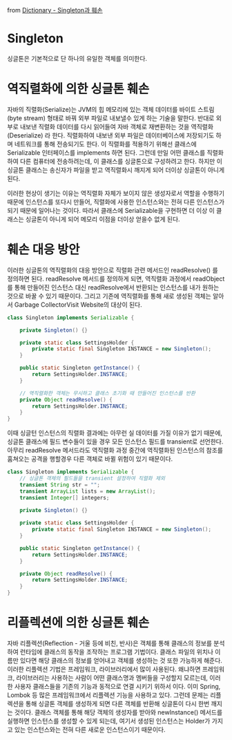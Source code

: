 from [Dictionary - Singleton과 훼손](https://github.com/newkayak12/Dictionary/blob/master/java/12.BrokenSingleton.md)

# Singleton
싱글톤은 기본적으로 단 하나의 유일한 객체를 의미한다.

# 역직렬화에 의한 싱글톤 훼손
자바의 직렬화(Serialize)는 JVM의 힙 메모리에 있는 객체 데이터를 바이트 스트림(byte stream) 형태로 바꿔 외부 파일로 내보낼수 있게 하는 기술을 말한다. 반대로 외부로 내보낸 직렬화 데이터를 다시 읽어들여 자바 객체로 재변환하는 것을 역직렬화(Deserialize) 라 한다.
직렬화하여 내보낸 외부 파일은 데이터베이스에 저장되기도 하며 네트워크를 통해 전송되기도 한다. 이 직렬화를 적용하기 위해선 클래스에 Serializable 인터페이스를 implements 하면 된다.
그런데 만일 어떤 클래스를 직렬화하여 다른 컴퓨터에 전송하려는데, 이 클래스를 싱글톤으로 구성하려고 한다. 하지만 이 싱글톤 클래스는 송신자가 파일을 받고 역직렬화시 깨지게 되어 더이상 싱글톤이 아니게 된다.

이러한 현상이 생기는 이유는 역직렬화 자체가 보이지 않은 생성자로서 역할을 수행하기 때문에 인스턴스를 또다시 만들어, 직렬화에 사용한 인스턴스와는 전혀 다른 인스턴스가 되기 때문에 일어나는 것이다. 따라서 클래스에 Serializable을 구현하면 더 이상 이 클래스는 싱글톤이 아니게 되어 메모리 이점을 더이상 얻을수 없게 된다.

# 훼손 대응 방안
이러한 싱글톤의 역직렬화의 대응 방안으로 직렬화 관련 메서드인 readResolve() 를 정의하면 된다.
readResolve 메서드를 정의하게 되면, 역직렬화 과정에서 readObject를 통해 만들어진 인스턴스 대신 readResolve에서 반환되는 인스턴스를 내가 원하는 것으로 바꿀 수 있기 때문이다. 그리고 기존에 역직렬화를 통해 새로 생성된 객체는 알아서 Garbage CollectorVisit Website의 대상이 된다.
```java
class Singleton implements Serializable {

    private Singleton() {}

    private static class SettingsHolder {
        private static final Singleton INSTANCE = new Singleton();
    }

    public static Singleton getInstance() {
        return SettingsHolder.INSTANCE;
    }

    // 역직렬화한 객체는 무시하고 클래스 초기화 때 만들어진 인스턴스를 반환
    private Object readResolve() {
        return SettingsHolder.INSTANCE;
    }
}
```
이때 싱글턴 인스턴스의 직렬화 결과에는 아무런 실 데이터를 가질 이유가 없기 때문에, 싱글톤 클래스에 필드 변수들이 있을 경우 모든 인스턴스 필드를 transient로 선언한다. 아무리 readResolve 메서드라도 역직렬화 과정 중간에 역직렬화된 인스턴스의 참조를 훔쳐오는 공격을 행할경우 다른 객체로 바뀔 위험이 있기 때문이다.

```java
class Singleton implements Serializable {
    // 싱글톤 객체의 필드들을 transient 설정하여 직렬화 제외
    transient String str = "";
    transient ArrayList lists = new ArrayList();
    transient Integer[] integers;
    
    private Singleton() {}

    private static class SettingsHolder {
        private static final Singleton INSTANCE = new Singleton();
    }

    public static Singleton getInstance() {
        return SettingsHolder.INSTANCE;
    }

    private Object readResolve() {
        return SettingsHolder.INSTANCE;
    }
}
```

# 리플렉션에 의한 싱글톤 훼손
자바 리플렉션(Reflection - 거울 등에 비친, 반사)은 객체를 통해 클래스의 정보를 분석하여 런타임에 클래스의 동작을 조작하는 프로그램 기법이다. 클래스 파일의 위치나 이름만 있다면 해당 클래스의 정보를 얻어내고 객체를 생성하는 것 또한 가능하게 해준다.
이러한 리플렉션 기법은 프레임워크, 라이브러리에서 많이 사용된다. 왜냐하면 프레임워크, 라이브러리는 사용하는 사람이 어떤 클래스명과 멤버들을 구성할지 모르는데, 이러한 사용자 클래스들을 기존의 기능과 동적으로 연결 시키기 위하서 이다. 이미 Spring, Lombok 등 많은 프레임워크에서 리플렉션 기능을 사용하고 있다.
그런데 문제는 리플렉션을 통해 싱글톤 객체를 생성하게 되면 다른 객체를 반환해 싱글톤이 다시 한번 깨지는 것이다. 클래스 객체를 통해 해당 객체의 생성자를 받아와 newInstance() 메서드를 실행하면 인스턴스를 생성할 수 있게 되는데, 여기서 생성된 인스턴스는 Holder가 가지고 있는 인스턴스와는 전혀 다른 새로운 인스턴스이기 때문이다.



